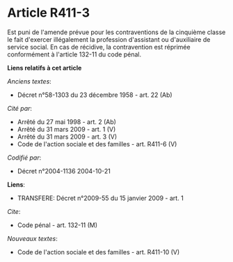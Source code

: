 # Article R411-3

Est puni de l'amende prévue pour les contraventions de la cinquième classe le fait d'exercer illégalement la profession
d'assistant ou d'auxiliaire de service social. En cas de récidive, la contravention est réprimée conformément à l'article
132-11 du code pénal.

**Liens relatifs à cet article**

_Anciens textes_:

  - Décret n°58-1303 du 23 décembre 1958 - art. 22 (Ab)

_Cité par_:

  - Arrêté du 27 mai 1998 - art. 2 (Ab)
  - Arrêté du 31 mars 2009 - art. 1 (V)
  - Arrêté du 31 mars 2009 - art. 3 (V)
  - Code de l'action sociale et des familles - art. R411-6 (V)

_Codifié par_:

  - Décret n°2004-1136 2004-10-21

**Liens**:

  - TRANSFERE: Décret n°2009-55 du 15 janvier 2009 - art. 1

_Cite_:

  - Code pénal - art. 132-11 (M)

_Nouveaux textes_:

  - Code de l'action sociale et des familles - art. R411-10 (V)
